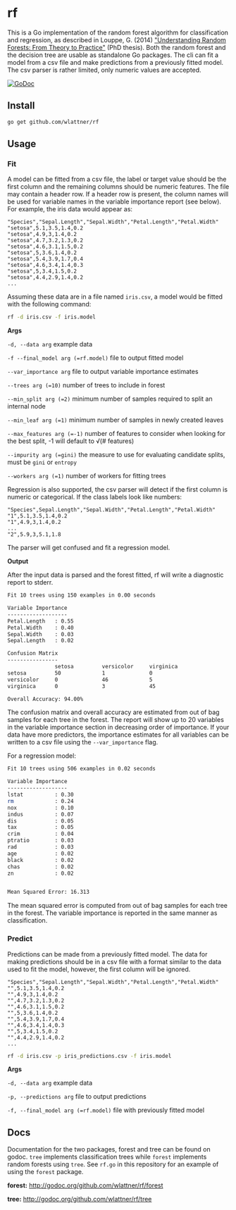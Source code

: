 rf
==

This is a Go implementation of the random forest algorithm for classification and regression, as described in Louppe, G. (2014) ["Understanding Random Forests: From Theory to Practice"](http://arxiv.org/abs/1407.7502) (PhD thesis). Both the random forest and the decision tree are usable as standalone Go packages. The cli can fit a model from a csv file and make predictions from a previously fitted model. The csv parser is rather limited, only numeric values are accepted.

[![GoDoc](https://godoc.org/github.com/wlattner/rf?status.svg)](http://godoc.org/github.com/wlattner/rf)

Install
-------
```bash
go get github.com/wlattner/rf
```

Usage
-----
### Fit
A model can be fitted from a csv file, the label or target value should be the first column and the remaining columns should be numeric features. The file may contain a header row. If a header row is present, the column names will be used for variable names in the variable importance report (see below). For example, the iris data would appear as:
	
	"Species","Sepal.Length","Sepal.Width","Petal.Length","Petal.Width"
	"setosa",5.1,3.5,1.4,0.2
	"setosa",4.9,3,1.4,0.2
	"setosa",4.7,3.2,1.3,0.2
	"setosa",4.6,3.1,1.5,0.2
	"setosa",5,3.6,1.4,0.2
	"setosa",5.4,3.9,1.7,0.4
	"setosa",4.6,3.4,1.4,0.3
	"setosa",5,3.4,1.5,0.2
	"setosa",4.4,2.9,1.4,0.2
	...

Assuming these data are in a file named `iris.csv`, a model would be fitted with the following command:

```bash
rf -d iris.csv -f iris.model
```

**Args**

`-d, --data arg` example data

`-f --final_model arg (=rf.model)` file to output fitted model

`--var_importance arg` file to output variable importance estimates

`--trees arg (=10)` number of trees to include in forest

`--min_split arg (=2)` minimum number of samples required to split an internal node

`--min_leaf arg (=1)` minimum number of samples in newly created leaves

`--max_features arg (=-1)`  number of features to consider when looking for the best split, -1 will default to √(# features)

`--impurity arg (=gini)` the measure to use for evaluating candidate splits, must be `gini` or `entropy`

`--workers arg (=1)` number of workers for fitting trees

Regression is also supported, the csv parser will detect if the first column is numeric or categorical. If the class labels look like numbers:

	"Species",Sepal.Length","Sepal.Width","Petal.Length","Petal.Width"
	"1",5.1,3.5,1.4,0.2
	"1",4.9,3,1.4,0.2
	...
	"2",5.9,3,5.1,1.8

The parser will get confused and fit a regression model.


**Output**

After the input data is parsed and the forest fitted, rf will write a diagnostic report to stderr.
```bash
Fit 10 trees using 150 examples in 0.00 seconds

Variable Importance
-------------------
Petal.Length   : 0.55
Petal.Width    : 0.40
Sepal.Width    : 0.03
Sepal.Length   : 0.02

Confusion Matrix
----------------
               setosa         versicolor     virginica
setosa         50             1              0
versicolor     0              46             5
virginica      0              3              45

Overall Accuracy: 94.00%
```
The confusion matrix and overall accuracy are estimated from out of bag samples for each tree in the forest. The report will show up to 20 variables in the variable importance section in decreasing order of importance. If your data have more predictors, the importance estimates for all variables can be written to a csv file using the `--var_importance` flag.

For a regression model:
```bash
Fit 10 trees using 506 examples in 0.02 seconds

Variable Importance
-------------------
lstat          : 0.30
rm             : 0.24
nox            : 0.10
indus          : 0.07
dis            : 0.05
tax            : 0.05
crim           : 0.04
ptratio        : 0.03
rad            : 0.03
age            : 0.02
black          : 0.02
chas           : 0.02
zn             : 0.02


Mean Squared Error: 16.313
```
The mean squared error is computed from out of bag samples for each tree in the forest. The variable importance is reported in the same manner as classification.

### Predict
Predictions can be made from a previously fitted model. The data for making predictions should be in a csv file with a format similar to the data used to fit the model, however, the first column will be ignored.
	
	"Species","Sepal.Length","Sepal.Width","Petal.Length","Petal.Width"
	"",5.1,3.5,1.4,0.2
	"",4.9,3,1.4,0.2
	"",4.7,3.2,1.3,0.2
	"",4.6,3.1,1.5,0.2
	"",5,3.6,1.4,0.2
	"",5.4,3.9,1.7,0.4
	"",4.6,3.4,1.4,0.3
	"",5,3.4,1.5,0.2
	"",4.4,2.9,1.4,0.2
	...

```bash
rf -d iris.csv -p iris_predictions.csv -f iris.model
```

**Args**

`-d, --data arg` example data

`-p, --predictions arg` file to output predictions

`-f, --final_model arg (=rf.model)` file with previously fitted model

Docs
----
Documentation for the two packages, forest and tree can be found on godoc. `tree` implements classification trees while `forest` implements random forests using `tree`. See `rf.go` in this repository for an example of using the `forest` package.

**forest:** http://godoc.org/github.com/wlattner/rf/forest

**tree:** http://godoc.org/github.com/wlattner/rf/tree